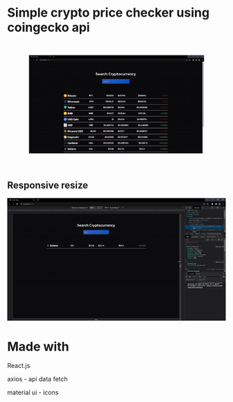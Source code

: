# Simple crypto price checker using coingecko api

![](https://github.com/stefandrazicstefan/Crypto_Price_Checker/blob/master/ezgif.com-gif-maker.gif)


## Responsive resize


![](https://github.com/stefandrazicstefan/Crypto_Price_Checker/blob/master/phone-gif.gif)

# Made with

React.js

axios - api data fetch

material ui - icons
